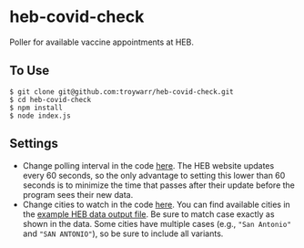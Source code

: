# heb-covid-check
Poller for available vaccine appointments at HEB.

## To Use
```
$ git clone git@github.com:troywarr/heb-covid-check.git
$ cd heb-covid-check
$ npm install
$ node index.js
```

## Settings
- Change polling interval in the code [here](https://github.com/troywarr/heb-covid-check/blob/e191ab3a2974dac34ff2529eaffa5b6553760b60/index.js#L8). The HEB website updates every 60 seconds, so the only advantage to setting this lower than 60 seconds is to minimize the time that passes after their update before the program sees their new data.
- Change cities to watch in the code [here](https://github.com/troywarr/heb-covid-check/blob/e191ab3a2974dac34ff2529eaffa5b6553760b60/index.js#L9-L13). You can find available cities in the [example HEB data output file](https://github.com/troywarr/heb-covid-check/blob/main/example-heb-data.json). Be sure to match case exactly as shown in the data. Some cities have multiple cases (e.g., `"San Antonio"` and `"SAN ANTONIO"`), so be sure to include all variants.
